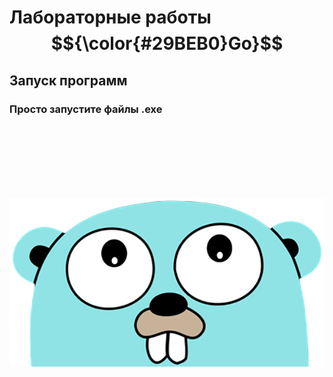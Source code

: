 # Лабораторные работы $${\color{#29BEB0}Go}$$

## Запуск программ

### Просто запустите файлы .exe

<br><br>
<br><br>
<br><br>

![go_picture](./go_picture.png)
